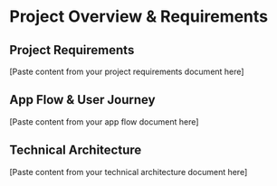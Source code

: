 # Project Overview & Requirements

## Project Requirements
[Paste content from your project requirements document here]

## App Flow & User Journey
[Paste content from your app flow document here]

## Technical Architecture
[Paste content from your technical architecture document here]